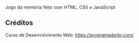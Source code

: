 
Jogo da memória feito com HTML, CSS e JavaScript

## Créditos
Curso de Desenvolvimento Web: https://programadorbr.com/
